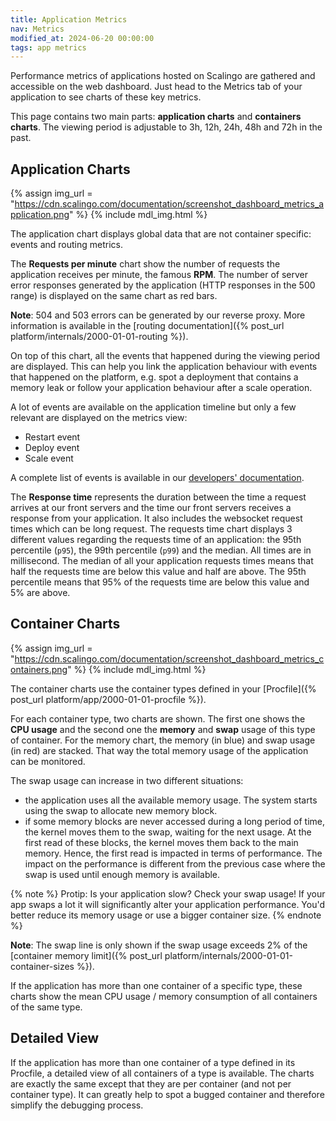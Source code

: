 ```yaml
---
title: Application Metrics
nav: Metrics
modified_at: 2024-06-20 00:00:00
tags: app metrics
---
```


Performance metrics of applications hosted on Scalingo are gathered and
accessible on the web dashboard. Just head to the Metrics tab of your
application to see charts of these key metrics.

This page contains two main parts: **application charts** and **containers
charts**. The viewing period is adjustable to 3h, 12h, 24h, 48h and 72h in the
past.

## Application Charts

{% assign img_url = "https://cdn.scalingo.com/documentation/screenshot_dashboard_metrics_application.png" %}
{% include mdl_img.html %}

The application chart displays global data that are not container specific:
events and routing metrics.

The **Requests per minute** chart show the number of requests the application
receives per minute, the famous **RPM**. The number of server error responses generated by the application (HTTP responses in the 500 range) is displayed on the same chart as red bars.

**Note**: 504 and 503 errors can be generated by our reverse proxy. More
information is available in the [routing documentation]({% post_url
platform/internals/2000-01-01-routing %}).

On top of this chart, all the events that happened during the
viewing period are displayed. This can help you link the application behaviour with events
that happened on the platform, e.g. spot a deployment that contains a memory
leak or follow your application behaviour after a scale operation.

A lot of events are available on the application timeline but only a few relevant are displayed on the metrics view:

- Restart event
- Deploy event
- Scale event

A complete list of events is available in our [developers' documentation](https://developers.scalingo.com/events).

The **Response time** represents the duration between the time a request arrives
at our front servers and the time our front servers receives a response from
your application. It also includes the websocket request times which can be long
request. The requests time chart displays 3 different values regarding the
requests time of an application: the 95th percentile (`p95`), the 99th
percentile (`p99`) and the median. All times are in millisecond. The median of
all your application requests times means that half the requests time are below
this value and half are above. The 95th percentile means that 95% of the
requests time are below this value and 5% are above.

## Container Charts

{% assign img_url = "https://cdn.scalingo.com/documentation/screenshot_dashboard_metrics_containers.png" %}
{% include mdl_img.html %}

The container charts use the container types defined in your [Procfile]({%
post_url platform/app/2000-01-01-procfile %}).

For each container type, two charts are shown. The first one shows the **CPU
usage** and the second one the **memory** and **swap** usage of this type of
container. For the memory chart, the memory (in blue) and swap usage (in red)
are stacked. That way the total memory usage of the application can be
monitored.

The swap usage can increase in two different situations:

- the application uses all the available memory usage. The system starts using
  the swap to allocate new memory block.
- if some memory blocks are never accessed during a long period of time, the
  kernel moves them to the swap, waiting for the next usage. At the first read
  of these blocks, the kernel moves them back to the main memory. Hence, the
  first read is impacted in terms of performance. The impact on the performance
  is different from the previous case where the swap is used until enough memory
  is available.

{% note %}
Protip: Is your application slow? Check your swap usage! If your app
swaps a lot it will significantly alter your application performance. You'd
better reduce its memory usage or use a bigger container size.
{% endnote %}

**Note**: The swap line is only shown if the swap usage exceeds 2% of the
[container memory limit]({% post_url
platform/internals/2000-01-01-container-sizes %}).

If the application has more than one container of a specific type, these charts
show the mean CPU usage / memory consumption of all containers of the same type.

## Detailed View

If the application has more than one container of a type defined in its
Procfile, a detailed view of all containers of a type is available. The charts
are exactly the same except that they are per container (and not per container
type). It can greatly help to spot a bugged container and therefore simplify the
debugging process.
